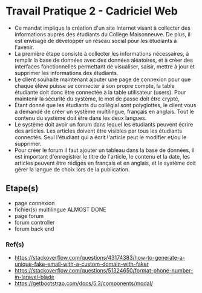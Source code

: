 # Travail Pratique 2 - Cadriciel Web

- Ce mandat implique la création d'un site Internet visant à collecter des informations auprès des étudiants du Collège Maisonneuve. De plus, il est envisagé de développer un réseau social pour les étudiants à l'avenir.
- La première étape consiste à collecter les informations nécessaires, à remplir la base de données avec des données aléatoires, et à créer des interfaces fonctionnelles permettant de visualiser, saisir, mettre à jour et supprimer les informations des étudiants.
- Le client souhaite maintenant ajouter une page de connexion pour que chaque élève puisse se connecter à son propre compte, la table étudiante doit donc être connectée à la table utilisateur (users). Pour maintenir la sécurité du système, le mot de passe doit être crypté,
- Étant donné que les étudiants du collégial sont polyglottes, le client vous a demandé de créer un système multilingue, français en anglais. Tout le contenu du système doit être dans les deux langues.
- Le système doit avoir un forum dans lequel les étudiants peuvent écrire des articles. Les articles doivent être visibles par tous les étudiants connectés. Seul l'étudiant qui a écrit l'article peut le modifier et/ou le supprimer.
- Pour créer le forum il faut ajouter un tableau dans la base de données, il est important d'enregistrer le titre de l'article, le contenu et la date, les articles peuvent être rédigés en français et en anglais, et le système doit gérer la langue de choix lors de la publication.

## Etape(s)

- page connexion
- fichier(s) multilingue ALMOST DONE
- page forum
- forum controller
- forum back end

### Ref(s)

- https://stackoverflow.com/questions/43174383/how-to-generate-a-unique-fake-email-with-a-custom-domain-with-faker
- https://stackoverflow.com/questions/51324650/format-phone-number-in-laravel-blade
- https://getbootstrap.com/docs/5.3/components/modal/
